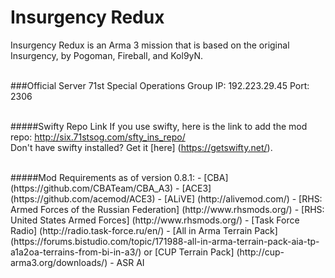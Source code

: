 # Insurgency Redux
Insurgency Redux is an Arma 3 mission that is based on the original Insurgency, by Pogoman, Fireball, and Kol9yN.<br/>
<br/>

###Official Server
71st Special Operations Group
IP: 192.223.29.45
Port: 2306
<br/><br/>

#####Swifty Repo Link
If you use swifty, here is the link to add the mod repo: http://six.71stsog.com/sfty_ins_repo/
<br/>Don't have swifty installed? Get it [here] (https://getswifty.net/).

<br/>
#####Mod Requirements as of version 0.8.1:
- [CBA] (https://github.com/CBATeam/CBA_A3)
- [ACE3] (https://github.com/acemod/ACE3)
- [ALiVE] (http://alivemod.com/)
- [RHS: Armed Forces of the Russian Federation] (http://www.rhsmods.org/)
- [RHS: United States Armed Forces] (http://www.rhsmods.org/)
- [Task Force Radio] (http://radio.task-force.ru/en/)
- [All in Arma Terrain Pack] (https://forums.bistudio.com/topic/171988-all-in-arma-terrain-pack-aia-tp-a1a2oa-terrains-from-bi-in-a3/) or [CUP Terrain Pack] (http://cup-arma3.org/downloads/)
- ASR AI
